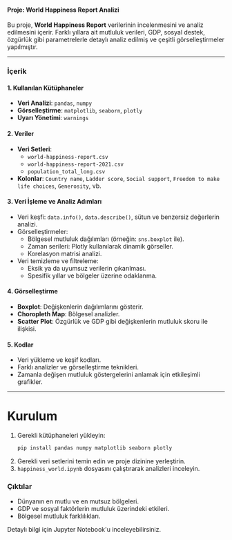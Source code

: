 #### Proje: World Happiness Report Analizi

Bu proje, **World Happiness Report** verilerinin incelenmesini ve analiz edilmesini içerir. Farklı yıllara ait mutluluk verileri, GDP, sosyal destek, özgürlük gibi parametrelerle detaylı analiz edilmiş ve çeşitli görselleştirmeler yapılmıştır.

---

### İçerik

#### 1. Kullanılan Kütüphaneler
- **Veri Analizi**: `pandas`, `numpy`
- **Görselleştirme**: `matplotlib`, `seaborn`, `plotly`
- **Uyarı Yönetimi**: `warnings`

#### 2. Veriler
- **Veri Setleri**:
  - `world-happiness-report.csv`
  - `world-happiness-report-2021.csv`
  - `population_total_long.csv`
- **Kolonlar**: `Country name`, `Ladder score`, `Social support`, `Freedom to make life choices`, `Generosity`, vb.

#### 3. Veri İşleme ve Analiz Adımları
- Veri keşfi: `data.info()`, `data.describe()`, sütun ve benzersiz değerlerin analizi.
- Görselleştirmeler:
  - Bölgesel mutluluk dağılımları (örneğin: `sns.boxplot` ile).
  - Zaman serileri: Plotly kullanılarak dinamik görseller.
  - Korelasyon matrisi analizi.
- Veri temizleme ve filtreleme:
  - Eksik ya da uyumsuz verilerin çıkarılması.
  - Spesifik yıllar ve bölgeler üzerine odaklanma.

#### 4. Görselleştirme
- **Boxplot**: Değişkenlerin dağılımlarını gösterir.
- **Choropleth Map**: Bölgesel analizler.
- **Scatter Plot**: Özgürlük ve GDP gibi değişkenlerin mutluluk skoru ile ilişkisi.

#### 5. Kodlar
- Veri yükleme ve keşif kodları.
- Farklı analizler ve görselleştirme teknikleri.
- Zamanla değişen mutluluk göstergelerini anlamak için etkileşimli grafikler.

---

# Kurulum

1. Gerekli kütüphaneleri yükleyin:
   ```bash
   pip install pandas numpy matplotlib seaborn plotly
   ```
2. Gerekli veri setlerini temin edin ve proje dizinine yerleştirin.
3. `happiness_world.ipynb` dosyasını çalıştırarak analizleri inceleyin.


### Çıktılar
- Dünyanın en mutlu ve en mutsuz bölgeleri.
- GDP ve sosyal faktörlerin mutluluk üzerindeki etkileri.
- Bölgesel mutluluk farklılıkları.


Detaylı bilgi için Jupyter Notebook'u inceleyebilirsiniz.
